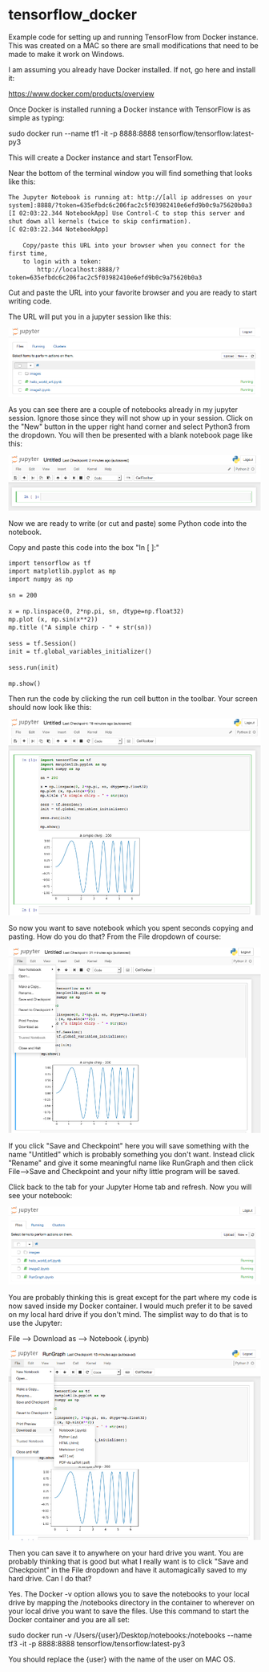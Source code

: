 # tensorflow_docker

Example code for setting up and running TensorFlow from Docker instance. This was created on a MAC so there are small modifications that need to be made to make it work on Windows.

I am assuming you already have Docker installed. If not, go here and install it:

https://www.docker.com/products/overview

Once Docker is installed running a Docker instance with TensorFlow is as simple as typing:

sudo docker run --name tf1 -it -p 8888:8888 tensorflow/tensorflow:latest-py3

This will create a Docker instance and start TensorFlow.

Near the bottom of the terminal window you will find something that looks like this:

    The Jupyter Notebook is running at: http://[all ip addresses on your system]:8888/?token=635efbdc6c206fac2c5f03982410e6efd9b0c9a75620b0a3
    [I 02:03:22.344 NotebookApp] Use Control-C to stop this server and shut down all kernels (twice to skip confirmation).
    [C 02:03:22.344 NotebookApp] 

        Copy/paste this URL into your browser when you connect for the first time,
        to login with a token:
            http://localhost:8888/?token=635efbdc6c206fac2c5f03982410e6efd9b0c9a75620b0a3
            
Cut and paste the URL into your favorite browser and you are ready to start writing code.

The URL will put you in a jupyter session like this:

![Alt text](/jupyterBlank.jpg?raw=true "Jupyter Screenshot")

As you can see there are a couple of notebooks already in my jupyter session. Ignore those since they will not show up in your session. Click on the "New" button in the upper right hand corner and select Python3 from the dropdown. You will then be presented with a blank notebook page like this:

![Alt text](/jupyterNotebookBlank.jpg?raw=true "Jupyter Notebook")

Now we are ready to write (or cut and paste) some Python code into the notebook.

Copy and paste this code into the box "In [ ]:"

    import tensorflow as tf
    import matplotlib.pyplot as mp
    import numpy as np

    sn = 200

    x = np.linspace(0, 2*np.pi, sn, dtype=np.float32)
    mp.plot (x, np.sin(x**2))
    mp.title ("A simple chirp - " + str(sn))

    sess = tf.Session()
    init = tf.global_variables_initializer()

    sess.run(init)

    mp.show()
    
Then run the code by clicking the run cell button in the toolbar. Your screen should now look like this:

![Alt text](/jupyterRunGraph.jpg?raw=true "Jupyter Run Graph")

So now you want to save notebook which you spent seconds copying and pasting. How do you do that? From the File dropdown of course:

![Alt text](/jpuyterFile.jpg?raw=true "Jupyter File Dropdown")

If you click "Save and Checkpoint" here you will save something with the name "Untitled" which is probably something you don't want. Instead click "Rename" and give it some meaningful name like RunGraph and then click File-->Save and Checkpoint and your nifty little program will be saved.

Click back to the tab for your Jupyter Home tab and refresh. Now you will see your notebook:

![Alt text](/jupyterHome2.jpg?raw=true "Jupyter Home Page")

You are probably thinking this is great except for the part where my code is now saved inside my Docker container. I would much prefer it to be saved on my local hard drive if you don't mind. The simplist way to do that is to use the Jupyter:

File --> Download as --> Notebook (.ipynb)

![Alt text](/jupyterDownloadNotebook.jpg?raw=true "Jupyter Download Notebook")

Then you can save it to anywhere on your hard drive you want. You are probably thinking that is good but what I really want is to click "Save and Checkpoint" in the File dropdown and have it automagically saved to my hard drive. Can I do that? 

Yes. The Docker -v option allows you to save the notebooks to your local drive by mapping  the /notebooks directory in the container to wherever on your local drive you want to save the files. Use this command to start the Docker container and you are all set:

sudo docker run -v /Users/{user}/Desktop/notebooks:/notebooks --name tf3 -it -p 8888:8888 tensorflow/tensorflow:latest-py3

You should replace the {user} with the name of the user on MAC OS.
